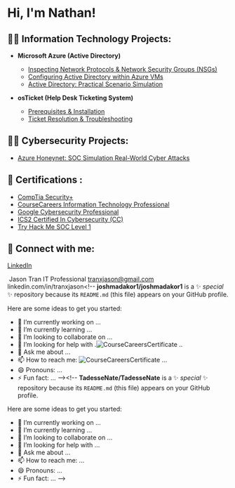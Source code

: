 <h1>Hi, I'm Nathan!

<h2>👨‍💻 Information Technology Projects:</h2>

- __Microsoft Azure (Active Directory)__
    - [Inspecting Network Protocols & Network Security Groups (NSGs)](https://github.com/tranxjason/azure-network-protocols)
    - [Configuring Active Directory within Azure VMs](https://github.com/tranxjason/active-directory-configurations)
    - [Active Directory: Practical Scenario Simulation](https://github.com/tranxjason/active-directory-scenario)
  
- __osTicket (Help Desk Ticketing System)__
    - [Prerequisites & Installation](https://github.com/tranxjason/osTicket-install)
    - [Ticket Resolution & Troubleshooting](https://github.com/tranxjason/osTicket-scenario)    

<h2>👨‍💻 Cybersecurity Projects:</h2>

- [Azure Honeynet: SOC Simulation Real-World Cyber Attacks](https://github.com/tranxjason/Azure-Honeynet-Lab)

<h2>📄 Certifications :</h2>

- [CompTia Security+](https://github.com/tranxjason/Azure/blob/main/CompTIA%20Security%2B%20ce%20certificate.pdf)
- [CourseCareers Information Technology Professional](https://github.com/tranxjason/Azure/blob/main/CourseCareersCertificate%20.pdf)
- [Google Cybersecurity Professional](https://github.com/tranxjason/Azure/blob/1976c806d88f40bc1c4318a2a5346353cfb4e6ad/Google%20Cybersecurity%20Certificate.pdf)
- [ICS2 Certified In Cybersecurity (CC)](https://github.com/tranxjason/Azure/blob/8ad0c26eeba7be0b86243927e5f2410dd45127d9/ISC2%20Certified%20In%20Cybersecurity%20(CC).pdf)
- [Try Hack Me SOC Level 1](https://github.com/tranxjason/Azure/blob/27a8087738e823e9f670c71d8c70c682549a8989/Try%20Hack%20Me%20SOC%20Level%201%20Certification.pdf)

<h2> 🤳 Connect with me:</h2>

[LinkedIn](https://www.linkedin.com/in/tranxjason/)

<!--
**joshmadakor1/joshmadakor1** is a ✨ _special_ ✨ repository because its `README.md` (this file) appears on your GitHub profile.

Here are some ideas to get you started:

- 🔭 I’m currently working on ...
- 🌱 I’m currently learning ...
- 👯 I’m looking to collaborate on ...
- 🤔 I’m looking for help with .![CourseCareersCertificate](https://github.com/user-attachments/assets/e882d1dc-7852-4c14-a300-2922e0e1cc6c)
..
- 💬 Ask me about ...
- 📫 How to reach me: ![CourseCareersCertificate](https://github.com/user-attachments/assets/2fbc0227-1db3-41d9-8b0e-7a06f81f0d99)
...
- 😄 Pronouns: ...
- ⚡ Fun fact: ...
-->
​
Jason Tran
​IT Professional
​tranxjason@gmail.com
linkedin.com/in/tranxjason<!--
**joshmadakor1/joshmadakor1** is a ✨ _special_ ✨ repository because its `README.md` (this file) appears on your GitHub profile.

Here are some ideas to get you started:

- 🔭 I’m currently working on ...
- 🌱 I’m currently learning ...
- 👯 I’m looking to collaborate on ...
- 🤔 I’m looking for help with .![CourseCareersCertificate](https://github.com/user-attachments/assets/e882d1dc-7852-4c14-a300-2922e0e1cc6c)
..
- 💬 Ask me about ...
- 📫 How to reach me: ![CourseCareersCertificate](https://github.com/user-attachments/assets/2fbc0227-1db3-41d9-8b0e-7a06f81f0d99)
...
- 😄 Pronouns: ...
- ⚡ Fun fact: ...
--><!--
**TadesseNate/TadesseNate** is a ✨ _special_ ✨ repository because its `README.md` (this file) appears on your GitHub profile.

Here are some ideas to get you started:

- 🔭 I’m currently working on ...
- 🌱 I’m currently learning ...
- 👯 I’m looking to collaborate on ...
- 🤔 I’m looking for help with ...
- 💬 Ask me about ...
- 📫 How to reach me: ...
- 😄 Pronouns: ...
- ⚡ Fun fact: ...
-->
